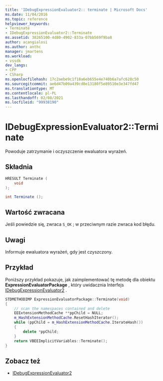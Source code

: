 ```yaml
---
title: 'IDebugExpressionEvaluator2:: terminate | Microsoft Docs'
ms.date: 11/04/2016
ms.topic: reference
helpviewer_keywords:
- Terminate
- IDebugExpressionEvaluator2::Terminate
ms.assetid: 38265100-4d80-4902-833a-07bb569f9ba8
author: acangialosi
ms.author: anthc
manager: jmartens
ms.workload:
- vssdk
dev_langs:
- CPP
- CSharp
ms.openlocfilehash: 17c2aebe9c1f18a6eb655e4e740b6a7afc628c50
ms.sourcegitcommit: ae6d47b09a439cd0e13180f5e89510e3e347fd47
ms.translationtype: MT
ms.contentlocale: pl-PL
ms.lasthandoff: 02/08/2021
ms.locfileid: "99938190"
---
```

# <a name="idebugexpressionevaluator2terminate"></a>IDebugExpressionEvaluator2::Terminate
Powoduje zatrzymanie i oczyszczenie ewaluatora wyrażeń.

## <a name="syntax"></a>Składnia

```cpp
HRESULT Terminate (
    void
);
```

```csharp
int Terminate ();
```

## <a name="return-value"></a>Wartość zwracana
Jeśli powiedzie się, zwraca `S_OK` ; w przeciwnym razie zwraca kod błędu.

## <a name="remarks"></a>Uwagi
Informuje ewaluatora wyrażeń, gdy jest czyszczony.

## <a name="example"></a>Przykład
Poniższy przykład pokazuje, jak zaimplementować tę metodę dla obiektu **ExpressionEvaluatorPackage** , który uwidacznia Interfejs [IDebugExpressionEvaluator2](../../../extensibility/debugger/reference/idebugexpressionevaluator2.md) .

```cpp
STDMETHODIMP ExpressionEvaluatorPackage::Terminate(void)
{
    // scan the namespaces contained and delete
    EEExtensionMethodCache **ppChild = NULL;
    m_HashExtensionMethodCache.ResetHashIterator();
    while (ppChild = m_HashExtensionMethodCache.IterateHash())
    {
        delete *ppChild;
    }
    return VBEEImplicitVariables::Terminate();
}
```

## <a name="see-also"></a>Zobacz też
- [IDebugExpressionEvaluator2](../../../extensibility/debugger/reference/idebugexpressionevaluator2.md)
